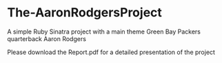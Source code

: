 # The-AaronRodgersProject
A simple Ruby Sinatra project with a main theme Green Bay Packers quarterback Aaron Rodgers

Please download the Report.pdf for a detailed presentation of the project
